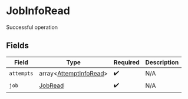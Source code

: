 # JobInfoRead

Successful operation


## Fields

| Field                                                            | Type                                                             | Required                                                         | Description                                                      |
| ---------------------------------------------------------------- | ---------------------------------------------------------------- | ---------------------------------------------------------------- | ---------------------------------------------------------------- |
| `attempts`                                                       | array<[AttemptInfoRead](../../models/shared/AttemptInfoRead.md)> | :heavy_check_mark:                                               | N/A                                                              |
| `job`                                                            | [JobRead](../../models/shared/JobRead.md)                        | :heavy_check_mark:                                               | N/A                                                              |